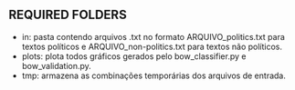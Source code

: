 ## REQUIRED FOLDERS
- in: pasta contendo arquivos .txt no formato ARQUIVO_politics.txt para textos políticos e ARQUIVO_non-politics.txt para textos não políticos.
- plots: plota todos gráficos gerados pelo bow_classifier.py e bow_validation.py.
- tmp: armazena as combinações temporárias dos arquivos de entrada.

